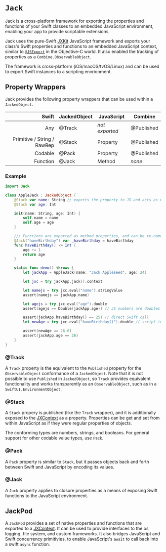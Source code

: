 # ``Jack``


Jack is a cross-platform framework for exporting the properties and functions 
of your Swift classes to an embedded JavaScript environment,
enabling your app to provide scriptable extensions.

Jack uses the pure-Swift [JXKit](https://www.jective.org/JXKit/documentation/jxkit/)
JavaScript framework and exports your class's Swift properties
and functions to an embedded JavaScript context, similar to 
 [`@JSExport`](https://developer.apple.com/documentation/javascriptcore/jsexport)
in the Objective-C world. It also enabled the tracking of properties
as a ``Combine.ObservableObject``.

The framework is cross-platform (iOS/macOS/tvOS/Linux) and 
can be used to export Swift instances to a scripting envrionment.

## Property Wrappers

Jack provides the following property wrappers that can be
used within a ``JackedObject``.

Swift                       | JackedObject |   JavaScript   | Combine    |
---------------------------:|--------------|----------------|------------|
Any                         | @Track       | *not exported* | @Published |
Primitive / String / RawRep | @Stack       | Property       | @Published | 
Codable                     | @Pack        | Property       | @Published |
Function                    | @Jack        | Method         | *none*     |



### Example

```swift
import Jack

class AppleJack : JackedObject { 
    @Stack var name: String // exports the property to JS and acts as Combine.Published 
    @Stack var age: Int

    init(name: String, age: Int) {
        self.name = name
        self.age = age
    }

    /// Functions are exported as method properties, and can be re-named for export
    @Jack("haveBirthday") var _haveBirthday = haveBirthday
    func haveBirthday() -> Int {
        age += 1
        return age
    }

    static func demo() throws {
        let jackApp = AppleJack(name: "Jack Appleseed", age: 24)

        let jxc = try jackApp.jack().context

        let namejs = try jxc.eval("name").stringValue
        assert(namejs == jackApp.name)

        let agejs = try jxc.eval("age").double
        assert(agejs == Double(jackApp.age)) // JS numbers are doubles

        assert(jackApp.haveBirthday() == 25) // direct Swift call
        let newAge = try jxc.eval("haveBirthday()").double // script invocation

        assert(newAge == 26.0)
        assert(jackApp.age == 26)
    }
}

```


### @Track

A ``Track`` property is the equivalent to the ``Published``
property for the ``ObservableObject`` conformance of a ``JackedObject``.
Note that it is not possible to use ``Published`` in ``JackedObject``,
so ``Track`` provides equivalent functionality and works transparently
as an ``ObservableObject``, such as in a  ``SwiftUI.EnvironmentObject``.

### @Stack

A ``Stack`` propery is published (like the ``Track`` wrapper), and it is
additionally exposed to the [JXContext] as a property. Properties
can be get and set from within JavaScript as if they were regular
properties of objects.

The conforming types are numbers, strings, and booleans.
For general support for other codable value types,
use ``Pack``.

### @Pack

A ``Pack`` property is similar to ``Stack``, but it passes objects
back and forth between Swift and JavaScript by encoding its values.

### @Jack

A ``Jack`` property applies to closure properties as a means
of exposing Swift functions to the JavaScript environment.


## JackPod

A ``JackPod`` provides a set of native properties and functions
that are exported to a [JXContext]. It can be used to provide
interfaces to the os logging, file system, and custom frameworks.
It also bridges JavaScript and Swift concurrency primitivies, 
to enable JavaScript's `await` to call back into a swift `async` function.


[JXContext]: https://www.jective.org/JXKit/documentation/jxkit/jxcontext
[JXValue]: https://www.jective.org/JXKit/documentation/jxkit/jxvalue
